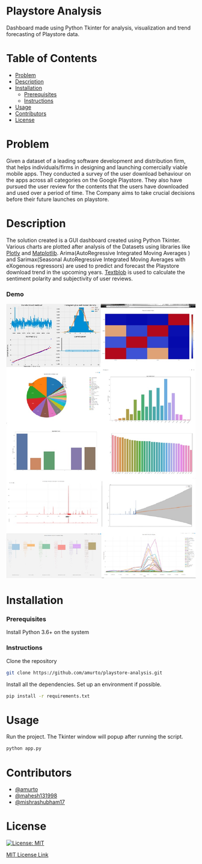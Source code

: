 # Playstore Analysis
Dashboard made using Python Tkinter for analysis, visualization and trend forecasting of Playstore data.

# Table of Contents

* [Problem](https://github.com/amurto/playstore-analysis#problem)
* [Description](https://github.com/amurto/playstore-analysis#description)
* [Installation](https://github.com/amurto/playstore-analysis#installation)
  * [Prerequisites](https://github.com/amurto/playstore-analysis#prerequisites)
  * [Instructions](https://github.com/amurto/playstore-analysis#instructions)
* [Usage](https://github.com/amurto/playstore-analysis#usage)
* [Contributors](https://github.com/amurto/playstore-analysis#contributors)
* [License](https://github.com/amurto/playstore-analysis#license)

# Problem

Given a dataset of a leading software development and distribution firm, that helps individuals/firms in designing and launching comercially viable mobile apps. They conducted a survey of the user download behaviour on the apps across all categories on the Google Playstore. They also have pursued the user review for the contents that the users have downloaded and used over a period of time. The Company aims to take crucial decisions before their future launches on playstore. 

# Description

The solution created is a GUI dashboard created using Python Tkinter. Various charts are plotted after analysis of the Datasets using libraries like [Plotly](https://plotly.com/) and [Matplotlib](https://matplotlib.org/). Arima(AutoRegressive Integrated Moving Averages ) and Sarimax(Seasonal AutoRegressive Integrated Moving Averages with eXogenous regressors) are used to predict and forecast the Playstore download trend in the upcoming years. [Textblob](https://textblob.readthedocs.io/en/dev/) is used to calculate the sentiment polarity and subjectivity of user reviews. 
 
### Demo
![Image of Charts](images/ps.jpg)

# Installation

### Prerequisites

Install Python 3.6+ on the system

### Instructions

Clone the repository
```bash
git clone https://github.com/amurto/playstore-analysis.git
```

Install all the dependencies. Set up an environment if possible.
```bash
pip install -r requirements.txt
```

# Usage

Run the project. The Tkinter window will popup after running the script.
```bash
python app.py
```

# Contributors

* [@amurto](https://github.com/amurto)
* [@mahesh131998](https://github.com/mahesh131998)
* [@mishrashubham17](https://github.com/mishrashubham17)

# License

[![License: MIT](https://img.shields.io/badge/License-MIT-yellow.svg)](https://opensource.org/licenses/MIT)

[MIT License Link](https://github.com/amurto/playstore-analysis/blob/master/LICENSE)